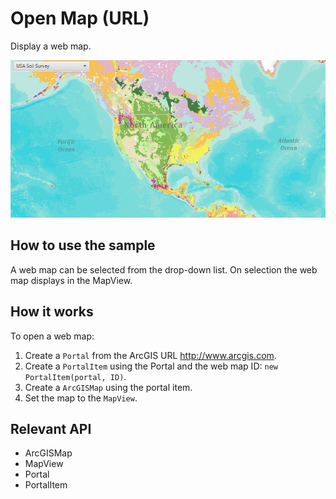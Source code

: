 # Open Map (URL)

Display a web map.

![](OpenMapURL.png)

## How to use the sample

A web map can be selected from the drop-down list. On selection the web map displays in the MapView.

## How it works

To open a web map:

1. Create a `Portal` from the ArcGIS URL http://www.arcgis.com.
2. Create a `PortalItem` using the Portal and the web map ID: `new PortalItem(portal, ID)`.
3. Create a `ArcGISMap` using the portal item.
4. Set the map to the `MapView`.

## Relevant API

* ArcGISMap
* MapView
* Portal
* PortalItem
